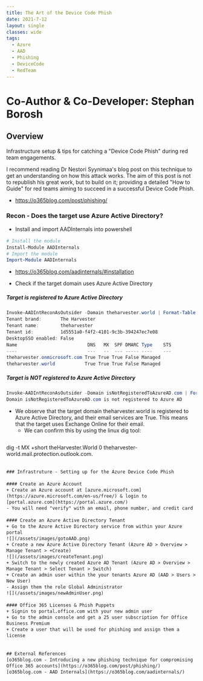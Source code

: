 ```yaml
---
title: The Art of the Device Code Phish
date: 2021-7-12
layout: single
classes: wide
tags:
  - Azure
  - AAD
  - Phishing
  - DeviceCode
  - RedTeam
--- 
```

# Co-Author & Co-Developer: Stephan Borosh

## Overview
Infrastructure setup & tips for catching a "Device Code Phish" during red team engagements.

I recommend reading Dr Nestori Syynimaa's blog post on this technique to get an understanding on how this attack works. The aim of this post is not to republish his great work, but to build on it; providing a detailed "How to Guide" for red teams aiming to succeed in a successful Device Code Phish. 
- https://o365blog.com/post/phishing/

### Recon - Does the target use Azure Active Directory?
- Install and import AADInternals into powershell
```powershell
# Install the module
Install-Module AADInternals
# Import the module
Import-Module AADInternals
```
  - https://o365blog.com/aadinternals/#installation

- Check if the target domain uses Azure Active Directory

##### Target is registered to Azure Active Directory
```powershell
Invoke-AADIntReconAsOutsider -Domain theharvester.world | Format-Table
Tenant brand:       The Harvester
Tenant name:        theharvester
Tenant id:          1d5551a0-f4f2-4101-9c3b-394247ec7e08
DesktopSSO enabled: False
Name                          DNS   MX  SPF DMARC Type    STS
----                          ---   --  --- ----- ----    ---
theharvester.onmicrosoft.com True True True False Managed
theharvester.world           True True True False Managed
```

##### Target is *NOT* registered to Azure Active Directory
```powershell
Invoke-AADIntReconAsOutsider -Domain isNotRegisteredToAzureAD.com | Format-Table
Domain isNotRegisteredToAzureAD.com is not registered to Azure AD
```

- We observe that the target domain theharvester.world is registered to Azure Active Directory, and their email services are True. This means that the target uses Exchange Online for their email.
  - We can confirm this by using the linux dig tool:
  ```bash
dig -t MX +short theHarvester.World
0 theharvester-world.mail.protection.outlook.com.
  ```

### Infrastruture - Setting up for the Azure Device Code Phish

#### Create an Azure Account
+ Create an Azure account at [azure.microsoft.com](https://azure.microsoft.com/en-us/free/) & login to [portal.azure.com](https://portal.azure.com/)
- You will need "verify" with an email, phone number, and credit card

#### Create an Azure Active Directory Tenant
+ Go to the Azure Active Directory service from within your Azure portal
![](/assets/images/gotoAAD.png)
+ Create a new Azure Active Directory Tenant (Azure AD > Overview > Manage Tenant > +Create)
![](/assets/images/createTenant.png)
+ Switch to the newly created Azure AD Tenant (Azure AD > Overview > Manage Tenant > Select Tenant > Switch)
+ Create an admin user within the your tenants Azure AD (AAD > Users > New User)
  - Assign them the role Global Administrator
  ![](/assets/images/newAdminUser.png)

#### Office 365 Licenses & Phish Puppets
+ Signin to portal.office.com with your new admin user
+ Go to the admin console and get a 25 user subscription for Office Business Premium
+ Create a user that will be used for phishing and assign them a license


## External References 
[o365blog.com - Introducing a new phishing technique for compromising Office 365 accounts](https://o365blog.com/post/phishing/)
[o365blog.com - AAD Internals](https://o365blog.com/aadinternals/)
